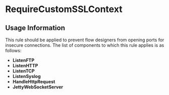 <!--
  Licensed to the Apache Software Foundation (ASF) under one or more
  contributor license agreements.  See the NOTICE file distributed with
  this work for additional information regarding copyright ownership.
  The ASF licenses this file to You under the Apache License, Version 2.0
  (the "License"); you may not use this file except in compliance with
  the License.  You may obtain a copy of the License at
      http://www.apache.org/licenses/LICENSE-2.0
  Unless required by applicable law or agreed to in writing, software
  distributed under the License is distributed on an "AS IS" BASIS,
  WITHOUT WARRANTIES OR CONDITIONS OF ANY KIND, either express or implied.
  See the License for the specific language governing permissions and
  limitations under the License.
-->

# RequireCustomSSLContext

## Usage Information

This rule should be applied to prevent flow designers from opening ports for insecure connections. The list of components to which this rule applies is as follows:

- **ListenFTP**
- **ListenHTTP**
- **ListenTCP**
- **ListenSyslog**
- **HandleHttpRequest**
- **JettyWebSocketServer**